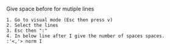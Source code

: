 Give space before for mutiple lines
```
1. Go to visual mode (Esc then press v)
2. Select the lines
3. Esc then ":"
4. In below line after I give the number of spaces spaces.
:'<,'> norm I 
```
